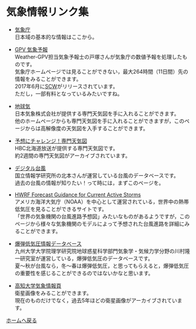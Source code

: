 # 気象情報リンク集

- [気象庁](http://www.jma.go.jp/jma/index.html)  
日本域の基本的な情報はここから。

- [GPV 気象予報](http://weather-gpv.info/?fb_action_ids=364297910315524&fb_action_types=og.recommends&fb_source=timeline_og&action_object_map=%7B%22364297910315524%22%3A10150164790209664%7D&action_type_map=%7B%22364297910315524%22%3A%22og.recommends%22%7D&action_ref_map)  
Weather-GPV担当気象予報士の戸塚さんが気象庁の数値予報を処理したものです。  
気象庁ホームページでは見ることができない，最大264時間（11日間）先の情報をみることができます。  
2017年6月に[SCW](https://supercweather.com/)がリリースされています。  
ただし，一部有料となっているみたいですね。

 - [地球気](https://n-kishou.com/ee/index.html)  
 日本気象株式会社が提供する専門天気図を手に入れることができます。  
他のホームページからも専門天気図を手に入れることができますが，このページからは高解像度の天気図を入手することができます。

- [予想にチャレンジ！専門天気図](http://www.hbc.co.jp/weather/pro-weather.html)  
HBC北海道放送が提供する専門天気図です。  
約2週間の専門天気図がアーカイブされています。  

 - [デジタル台風](http://agora.ex.nii.ac.jp/digital-typhoon/)  
国立情報学研究所の北本さんが運営している台風のデータベースです。  
過去の台風の情報が知りたい！って時には，まずこのページを。

- [HWRF Forecast Guidance for Current Active Storms](https://www.emc.ncep.noaa.gov/gc_wmb/vxt/HWRF/index.php)  
アメリカ海洋大気庁（NOAA）を中心として運営されている，世界中の熱帯低気圧を見ることができるサイトです。  
「世界の気象機関の台風進路予想図」みたいなものがあるようですが，このページから様々な気象機関のモデルによって予想された台風進路を詳細にみることができます。

 - [爆弾低気圧情報データベース](http://fujin.geo.kyushu-u.ac.jp/meteorol_bomb/)  
九州大学大学院理学研究院地球惑星科学部門気象学・気候力学分野の川村隆一研究室が運営している，爆弾低気圧のデータベースです。  
夏～秋が台風なら，冬～春は爆弾低気圧，と思ってもらえると，爆弾低気圧の重要性を感じることができるのではないかなと思います。  

- [高知大学気象情報頁](http://weather.is.kochi-u.ac.jp/)  
衛星画像をみることができます。  
現在のものだけでなく，過去5年ほどの衛星画像がアーカイブされています。

[ホームへ戻る](https://yellowmeteor.github.io/met_python.github.io/)